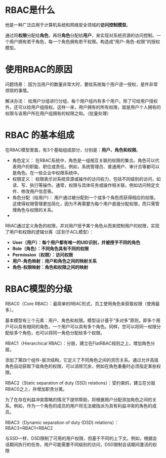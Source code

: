 # RBAC是什么

他是一种广泛应用于计算机系统和网络安全领域的**访问控制模型**。

通过将**权限**分配给**角色**，再将**角色**分配给**用户**，来实现对系统资源的访问控制。一个用户拥有若干角色，每一个角色拥有若干权限。构造成“用户-角色-权限”的授权模型。

# 使用RBAC的原因

 问题场景：
	 因为当用户的数量非常大时，要给系统每个用户逐一授权，是件非常烦琐的事情。
 
 解决办法：
	 给用户分组进行分组，每个用户组内有多个用户。除了可给用户授权外，还可以给用户组授权。这样一来，用户拥有的所有权限，就是用户个人拥有的权限与该用户所在用户组拥有的权限之和。（批量处理）


# RBAC 的基本组成

在RBAC模型里面，有3个基础组成部分，分别是：**用户、角色和权限**。
- 角色定义：
	在RBAC系统中，角色是一组相互关联的权限的集合。角色可以代表用户的职能、职位或责任。例如，系统管理员、普通用户、审计员等都可以是角色。在一些企业中权限系统中。
- 权限定义：
	权限表示对系统资源或操作的访问权力，包括不同级别的访问，如读、写、执行等操作。通常，权限与具体任务或操作相关联，例如访问特定文件、修改用户信息等。
- 角色分配（给用户)：
	用户通过被分配到一个或多个角色而获得相应的权限。这使得权限管理更加简化，因为不再需要为每个用户直接分配权限，而只需管理角色与权限的关系。
- 
		
RBAC通过定义角色的权限，并对用户授予某个角色从而来控制用户的权限，实现了用户和权限的逻辑分离（区别于ACL模型）：

- **User（用户）：每个用户都有唯一的UID识别，并被授予不同的角色**
- **Role（角色）：不同角色具有不同的权限**
- **Permission（权限）：访问权限**
- **用户-角色映射：用户和角色之间的映射关系**
- **角色-权限映射：角色和权限之间的映射**



# RBAC模型的分级
RBAC0（Core RBAC）：最简单的RBAC形式，员工使用角色来获取权限（使用最多）。

基本模型有三个元素：用户、角色和权限。模型设计基于“多对多”原则，即多个用户可以具有相同的角色，一个用户可以具有多个角色。同样，您可以将同一权限分配给多个角色，也可以将同一角色分配给多个权限。

RBAC1（Hierarchical RBAC）：分层，建立在FlatRBAC规则之上，增加角色分层。

添加了第四个组件-层次结构，它定义了不同角色之间的资历关系。通过允许高级角色自动获取下级角色的权限，可以消除冗余，例如在角色重叠时必须指定某些权限。

RBAC2（Static separation of duty (SSD) relations）：受约束的，建立在分层RBAC0之上，并增加职责分离。

为了在存在利益冲突策略的情况下提供帮助，将根据用户分配添加角色之间的关系。例如，作为一个角色的成员的用户将无法被指派为具有利益冲突的角色的成员。

RBAC3（Dynamic separation of duty (DSD) relations）：RBAC3=RBAC1+RBAC2

与SSD一样，DSD限制了可用的用户权限，但基于不同的上下文。例如，根据会话期间执行的任务，用户可能需要不同级别的访问，DSD限制会话期间激活的权限
